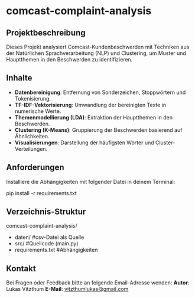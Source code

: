 # comcast-complaint-analysis

## Projektbeschreibung
Dieses Projekt analysiert Comcast-Kundenbeschwerden mit Techniken aus der Natürlichen Sprachverarbeitung (NLP) und Clustering, um Muster und Hauptthemen in den Beschwerden zu identifizieren.

## Inhalte
- **Datenbereinigung**: Entfernung von Sonderzeichen, Stoppwörtern und Tokenisierung.
- **TF-IDF-Vektorisierung**: Umwandlung der bereinigten Texte in numerische Werte.
- **Themenmodellierung (LDA)**: Extraktion der Hauptthemen in den Beschwerden.
- **Clustering (K-Means)**: Gruppierung der Beschwerden basierend auf Ähnlichkeiten.
- **Visualisierungen**: Darstellung der häufigsten Wörter und Cluster-Verteilungen.

## Anforderungen
Installiere die Abhängigkeiten mit folgender Datei in deinem Terminal:

pip install -r requirements.txt

## Verzeichnis-Struktur
comcast-complaint-analysis/
- daten/           #csv-Datei als Quelle
- src/             #Quellcode (main.py)
- requirements.txt #Abhängigkeiten

## Kontakt
Bei Fragen oder Feedback bitte an folgende Email-Adresse wenden:
**Autor**: Lukas Vitzthum
**E-Mail**: vitzthumlukas@gmail.com
